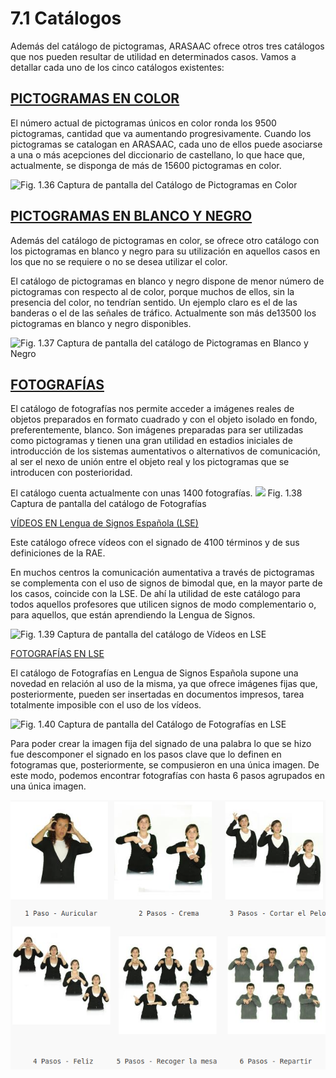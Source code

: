 
# 7.1 Catálogos

Además del catálogo de pictogramas, ARASAAC ofrece otros tres catálogos que nos pueden resultar de utilidad en determinados casos. Vamos a detallar cada uno de los cinco catálogos existentes:

## [PICTOGRAMAS EN COLOR](http://arasaac.org/pictogramas_color.php)

El número actual de pictogramas únicos en color ronda los 9500 pictogramas, cantidad que va aumentando progresivamente. Cuando los pictogramas se catalogan en ARASAAC, cada uno de ellos puede asociarse a una o más acepciones del diccionario de castellano, lo que hace que, actualmente, se disponga de más de 15600 pictogramas en color.

![Fig. 1.36 Captura de pantalla del Catálogo de Pictogramas en Color](https://lh5.googleusercontent.com/-7Z4uYTsdneo/Uib18zdrqSI/AAAAAAAABOw/iNsgfMTFeiU/w468-h553-no/color_1.png)

## [PICTOGRAMAS EN BLANCO Y NEGRO](http://arasaac.org/pictogramas_byn.php)

Además del catálogo de pictogramas en color, se ofrece otro catálogo con los pictogramas en blanco y negro para su utilización en aquellos casos en los que no se requiere o no se desea utilizar el color.

El catálogo de pictogramas en blanco y negro dispone de menor número de pictogramas con respecto al de color, porque muchos de ellos, sin la presencia del color, no tendrían sentido. Un ejemplo claro es el de las banderas o el de las señales de tráfico. Actualmente son más de13500 los pictogramas en blanco y negro disponibles.

![Fig. 1.37 Captura de pantalla del catálogo de Pictogramas en Blanco y Negro](https://lh5.googleusercontent.com/-y70QSq59zcc/Uib18u7c_GI/AAAAAAAABOs/40-2xYjcKFU/w468-h553-no/byn_1.png)

## [FOTOGRAFÍAS](http://arasaac.org/imagenes.php)

El catálogo de fotografías nos permite acceder a imágenes reales de objetos preparados en formato cuadrado y con el objeto isolado en fondo, preferentemente, blanco. Son imágenes preparadas para ser utilizadas como pictogramas y tienen una gran utilidad en estadios iniciales de introducción de los sistemas aumentativos o alternativos de comunicación, al ser el nexo de unión entre el objeto real y los pictogramas que se introducen con posterioridad.

El catálogo cuenta actualmente con unas 1400 fotografías.
![](https://lh3.googleusercontent.com/-ROMUBZsWmkM/Uib18zW5-ZI/AAAAAAAABO0/tmzzsQ0mwmI/w468-h553-no/fotografia_1.png)
Fig. 1.38 Captura de pantalla del catálogo de Fotografías

[VÍDEOS EN Lengua de Signos Española (LSE)](http://arasaac.org/videos_lse.php)

Este catálogo ofrece vídeos con el signado de 4100 términos y de sus definiciones de la RAE.

En muchos centros la comunicación aumentativa a través de pictogramas se complementa con el uso de signos de bimodal que, en la mayor parte de los casos, coincide con la LSE. De ahí la utilidad de este catálogo para todos aquellos profesores que utilicen signos de modo complementario o, para aquellos, que están aprendiendo la Lengua de Signos.

![Fig. 1.39 Captura de pantalla del catálogo de Vídeos en LSE](https://lh3.googleusercontent.com/-o4wA0HOj2Tg/Uib1_O5kpzI/AAAAAAAABPE/PUW-3SyxY28/w563-h553-no/videos_lse_1.png)

[FOTOGRAFÍAS EN LSE](http://arasaac.org/signos_lse_color.php)

El catálogo de Fotografías en Lengua de Signos Española supone una novedad en relación al uso de la misma, ya que ofrece imágenes fijas que, posteriormente, pueden ser insertadas en documentos impresos, tarea totalmente imposible con el uso de los vídeos.

![Fig. 1.40 Captura de pantalla del Catálogo de Fotografías en LSE](https://lh4.googleusercontent.com/-OrYzcteXNbg/Uib1-pDhH_I/AAAAAAAABPA/RQ9EgOn8fZg/w466-h553-no/lse_1.png)

Para poder crear la imagen fija del signado de una palabra lo que se hizo fue descomponer el signado en los pasos clave que lo definen en fotogramas que, posteriormente, se compusieron en una única imagen. De este modo, podemos encontrar fotografías con hasta 6 pasos agrupados en una única imagen.

![Fig. 1.41 Diferentes fotografías con palabras en LSE](img/Selección_360.png)

